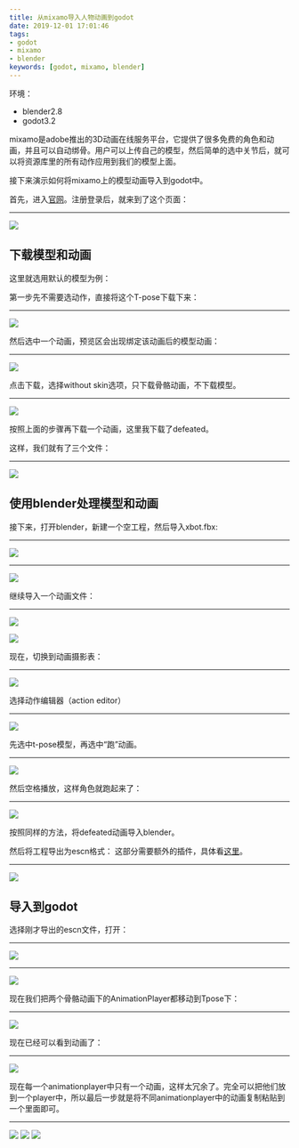 ```yaml
---
title: 从mixamo导入人物动画到godot
date: 2019-12-01 17:01:46
tags: 
- godot 
- mixamo 
- blender
keywords: [godot, mixamo, blender]
---
```


环境：
* blender2.8
* godot3.2

mixamo是adobe推出的3D动画在线服务平台，它提供了很多免费的角色和动画，并且可以自动绑骨。用户可以上传自己的模型，然后简单的选中关节后，就可以将资源库里的所有动作应用到我们的模型上面。

接下来演示如何将mixamo上的模型动画导入到godot中。

首先，进入[官网](https://www.mixamo.com/)。注册登录后，就来到了这个页面：

---
![](/images/godot-import-animation-from-mixamo/1.png)

## 下载模型和动画

这里就选用默认的模型为例：

第一步先不需要选动作，直接将这个T-pose下载下来：

---
![](/images/godot-import-animation-from-mixamo/2.png)

然后选中一个动画，预览区会出现绑定该动画后的模型动画：

---
![](/images/godot-import-animation-from-mixamo/3.png)


点击下载，选择without skin选项，只下载骨骼动画，不下载模型。

---
![](/images/godot-import-animation-from-mixamo/4.png)

按照上面的步骤再下载一个动画，这里我下载了defeated。

这样，我们就有了三个文件：

---
![](/images/godot-import-animation-from-mixamo/5.png)

## 使用blender处理模型和动画

接下来，打开blender，新建一个空工程，然后导入xbot.fbx:

---
![](/images/godot-import-animation-from-mixamo/6.png)

---
![](/images/godot-import-animation-from-mixamo/6-1.png)

继续导入一个动画文件：

---
![](/images/godot-import-animation-from-mixamo/6-2.png)

![](/images/godot-import-animation-from-mixamo/6-3.png)

现在，切换到动画摄影表：

---
![](/images/godot-import-animation-from-mixamo/7.png)

选择动作编辑器（action editor）

---
![](/images/godot-import-animation-from-mixamo/7-2.png)

先选中t-pose模型，再选中“跑”动画。

---
![](/images/godot-import-animation-from-mixamo/7-3.png)

然后空格播放，这样角色就跑起来了：

---

![](/images/godot-import-animation-from-mixamo/a.gif)

按照同样的方法，将defeated动画导入blender。

然后将工程导出为escn格式：
这部分需要额外的插件，具体看[这里](https://github.com/godotengine/godot-blender-exporter)。

---
![](/images/godot-import-animation-from-mixamo/8.png)


## 导入到godot

选择刚才导出的escn文件，打开：

---
![](/images/godot-import-animation-from-mixamo/9.png)

---
![](/images/godot-import-animation-from-mixamo/9-1.png)

现在我们把两个骨骼动画下的AnimationPlayer都移动到Tpose下：

---
![](/images/godot-import-animation-from-mixamo/9-2.png)

现在已经可以看到动画了：

---
![](/images/godot-import-animation-from-mixamo/10.png)


现在每一个animationplayer中只有一个动画，这样太冗余了。完全可以把他们放到一个player中，所以最后一步就是将不同animationplayer中的动画复制粘贴到一个里面即可。


---
![](/images/godot-import-animation-from-mixamo/11.png)
![](/images/godot-import-animation-from-mixamo/11-1.png)
![](/images/godot-import-animation-from-mixamo/11-2.png)